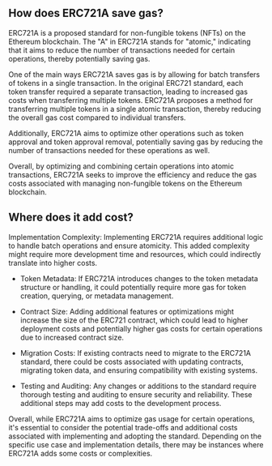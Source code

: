## How does ERC721A save gas?

ERC721A is a proposed standard for non-fungible tokens (NFTs) on the Ethereum blockchain. The "A" in ERC721A stands for "atomic," indicating that it aims to reduce the number of transactions needed for certain operations, thereby potentially saving gas.

One of the main ways ERC721A saves gas is by allowing for batch transfers of tokens in a single transaction. In the original ERC721 standard, each token transfer required a separate transaction, leading to increased gas costs when transferring multiple tokens. ERC721A proposes a method for transferring multiple tokens in a single atomic transaction, thereby reducing the overall gas cost compared to individual transfers.

Additionally, ERC721A aims to optimize other operations such as token approval and token approval removal, potentially saving gas by reducing the number of transactions needed for these operations as well.

Overall, by optimizing and combining certain operations into atomic transactions, ERC721A seeks to improve the efficiency and reduce the gas costs associated with managing non-fungible tokens on the Ethereum blockchain.

## Where does it add cost?

Implementation Complexity: Implementing ERC721A requires additional logic to handle batch operations and ensure atomicity. This added complexity might require more development time and resources, which could indirectly translate into higher costs.

- Token Metadata: If ERC721A introduces changes to the token metadata structure or handling, it could potentially require more gas for token creation, querying, or metadata management.

- Contract Size: Adding additional features or optimizations might increase the size of the ERC721 contract, which could lead to higher deployment costs and potentially higher gas costs for certain operations due to increased contract size.

- Migration Costs: If existing contracts need to migrate to the ERC721A standard, there could be costs associated with updating contracts, migrating token data, and ensuring compatibility with existing systems.

- Testing and Auditing: Any changes or additions to the standard require thorough testing and auditing to ensure security and reliability. These additional steps may add costs to the development process.

Overall, while ERC721A aims to optimize gas usage for certain operations, it's essential to consider the potential trade-offs and additional costs associated with implementing and adopting the standard. Depending on the specific use case and implementation details, there may be instances where ERC721A adds some costs or complexities.

